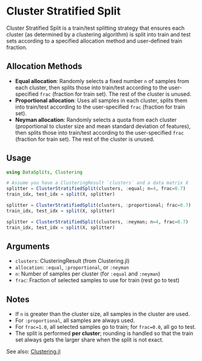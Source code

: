 # Cluster Stratified Split

Cluster Stratified Split is a train/test splitting strategy that ensures each cluster (as determined by a clustering algorithm) is split into train and test sets according to a specified allocation method and user-defined train fraction.

## Allocation Methods

- **Equal allocation**: Randomly selects a fixed number `n` of samples from each cluster, then splits those into train/test according to the user-specified `frac` (fraction for train set). The rest of the cluster is unused.
- **Proportional allocation**: Uses all samples in each cluster, splits them into train/test according to the user-specified `frac` (fraction for train set).
- **Neyman allocation**: Randomly selects a quota from each cluster (proportional to cluster size and mean standard deviation of features), then splits those into train/test according to the user-specified `frac` (fraction for train set). The rest of the cluster is unused.

## Usage

```julia
using DataSplits, Clustering

# Assume you have a ClusteringResult `clusters` and a data matrix X
splitter = ClusterStratifiedSplit(clusters, :equal; n=4, frac=0.7)
train_idx, test_idx = split(X, splitter)

splitter = ClusterStratifiedSplit(clusters, :proportional; frac=0.7)
train_idx, test_idx = split(X, splitter)

splitter = ClusterStratifiedSplit(clusters, :neyman; n=4, frac=0.7)
train_idx, test_idx = split(X, splitter)
```

## Arguments

- `clusters`: ClusteringResult (from Clustering.jl)
- `allocation`: `:equal`, `:proportional`, or `:neyman`
- `n`: Number of samples per cluster (for `:equal` and `:neyman`)
- `frac`: Fraction of selected samples to use for train (rest go to test)

## Notes

- If `n` is greater than the cluster size, all samples in the cluster are used.
- For `:proportional`, all samples are always used.
- For `frac=1.0`, all selected samples go to train; for `frac=0.0`, all go to test.
- The split is performed **per cluster**; rounding is handled so that the train set always gets the larger share when the split is not exact.

See also: [Clustering.jl](https://github.com/JuliaStats/Clustering.jl)
